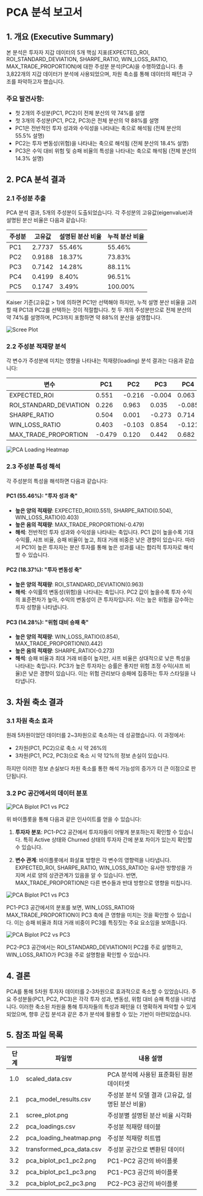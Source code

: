 # PCA 분석 보고서

## 1. 개요 (Executive Summary)

본 분석은 투자자 지갑 데이터의 5개 핵심 지표(EXPECTED_ROI, ROI_STANDARD_DEVIATION, SHARPE_RATIO, WIN_LOSS_RATIO, MAX_TRADE_PROPORTION)에 대한 주성분 분석(PCA)을 수행하였습니다. 총 3,822개의 지갑 데이터가 분석에 사용되었으며, 차원 축소를 통해 데이터의 패턴과 구조를 파악하고자 했습니다.

### 주요 발견사항:

- 첫 2개의 주성분(PC1, PC2)이 전체 분산의 약 74%를 설명
- 첫 3개의 주성분(PC1, PC2, PC3)은 전체 분산의 약 88%를 설명
- PC1은 전반적인 투자 성과와 수익성을 나타내는 축으로 해석됨 (전체 분산의 55.5% 설명)
- PC2는 투자 변동성(위험)을 나타내는 축으로 해석됨 (전체 분산의 18.4% 설명)
- PC3은 수익 대비 위험 및 승패 비율의 특성을 나타내는 축으로 해석됨 (전체 분산의 14.3% 설명)

## 2. PCA 분석 결과

### 2.1 주성분 추출

PCA 분석 결과, 5개의 주성분이 도출되었습니다. 각 주성분의 고유값(eigenvalue)과 설명된 분산 비율은 다음과 같습니다:

| 주성분 | 고유값 | 설명된 분산 비율 | 누적 분산 비율 |
|--------|----------|----------------------|------------------------|
| PC1    | 2.7737   | 55.46%              | 55.46%                 |
| PC2    | 0.9188   | 18.37%              | 73.83%                 |
| PC3    | 0.7142   | 14.28%              | 88.11%                 |
| PC4    | 0.4199   | 8.40%               | 96.51%                 |
| PC5    | 0.1747   | 3.49%               | 100.00%                |

Kaiser 기준(고유값 > 1)에 의하면 PC1만 선택해야 하지만, 누적 설명 분산 비율을 고려할 때 PC1과 PC2를 선택하는 것이 적절합니다. 첫 두 개의 주성분만으로 전체 분산의 약 74%를 설명하며, PC3까지 포함하면 약 88%의 분산을 설명합니다.

![Scree Plot](scree_plot.png)

### 2.2 주성분 적재량 분석

각 변수가 주성분에 미치는 영향을 나타내는 적재량(loading) 분석 결과는 다음과 같습니다:

| 변수                  | PC1       | PC2       | PC3       | PC4       | PC5       |
|-----------------------|-----------|-----------|-----------|-----------|-----------|
| EXPECTED_ROI          | 0.551     | -0.216    | -0.004    | 0.063     | 0.803     |
| ROI_STANDARD_DEVIATION| 0.226     | 0.963     | 0.035     | -0.085    | 0.111     |
| SHARPE_RATIO          | 0.504     | 0.001     | -0.273    | 0.714     | -0.403    |
| WIN_LOSS_RATIO        | 0.403     | -0.103    | 0.854     | -0.121    | -0.290    |
| MAX_TRADE_PROPORTION  | -0.479    | 0.120     | 0.442     | 0.682     | 0.310     |

![PCA Loading Heatmap](pca_loading_heatmap.png)

### 2.3 주성분 특성 해석

각 주성분의 특성을 해석하면 다음과 같습니다:

#### PC1 (55.46%): "투자 성과 축"

- **높은 양의 적재량**: EXPECTED_ROI(0.551), SHARPE_RATIO(0.504), WIN_LOSS_RATIO(0.403)
- **높은 음의 적재량**: MAX_TRADE_PROPORTION(-0.479)
- **해석**: 전반적인 투자 성과와 수익성을 나타내는 축입니다. PC1 값이 높을수록 기대 수익률, 샤프 비율, 승패 비율이 높고, 최대 거래 비중은 낮은 경향이 있습니다. 따라서 PC1이 높은 투자자는 분산 투자를 통해 높은 성과를 내는 합리적 투자자로 해석할 수 있습니다.

#### PC2 (18.37%): "투자 변동성 축"

- **높은 양의 적재량**: ROI_STANDARD_DEVIATION(0.963)
- **해석**: 수익률의 변동성(위험)을 나타내는 축입니다. PC2 값이 높을수록 투자 수익의 표준편차가 높아, 수익의 변동성이 큰 투자자입니다. 이는 높은 위험을 감수하는 투자 성향을 나타냅니다.

#### PC3 (14.28%): "위험 대비 승패 축"

- **높은 양의 적재량**: WIN_LOSS_RATIO(0.854), MAX_TRADE_PROPORTION(0.442)
- **높은 음의 적재량**: SHARPE_RATIO(-0.273)
- **해석**: 승패 비율과 최대 거래 비중이 높지만, 샤프 비율은 상대적으로 낮은 특성을 나타내는 축입니다. PC3가 높은 투자자는 승률은 좋지만 위험 조정 수익(샤프 비율)은 낮은 경향이 있습니다. 이는 위험 관리보다 승패에 집중하는 투자 스타일을 나타냅니다.

## 3. 차원 축소 결과

### 3.1 차원 축소 효과

원래 5차원이었던 데이터를 2~3차원으로 축소하는 데 성공했습니다. 이 과정에서:

- 2차원(PC1, PC2)으로 축소 시 약 26%의
- 3차원(PC1, PC2, PC3)으로 축소 시 약 12%의 정보 손실이 있습니다.

하지만 이러한 정보 손실보다 차원 축소를 통한 해석 가능성의 증가가 더 큰 이점으로 판단됩니다.

### 3.2 PC 공간에서의 데이터 분포

![PCA Biplot PC1 vs PC2](pca_biplot_pc1_pc2.png)

위 바이플롯을 통해 다음과 같은 인사이트를 얻을 수 있습니다:

1. **투자자 분포**: PC1-PC2 공간에서 투자자들이 어떻게 분포하는지 확인할 수 있습니다. 특히 Active 상태와 Churned 상태의 투자자 간에 분포 차이가 있는지 확인할 수 있습니다.

2. **변수 관계**: 바이플롯에서 화살표 방향은 각 변수의 영향력을 나타냅니다. EXPECTED_ROI, SHARPE_RATIO, WIN_LOSS_RATIO는 유사한 방향성을 가지며 서로 양의 상관관계가 있음을 알 수 있습니다. 반면, MAX_TRADE_PROPORTION은 다른 변수들과 반대 방향으로 영향을 미칩니다.

![PCA Biplot PC1 vs PC3](pca_biplot_pc1_pc3.png)

PC1-PC3 공간에서의 분포를 보면, WIN_LOSS_RATIO와 MAX_TRADE_PROPORTION이 PC3 축에 큰 영향을 미치는 것을 확인할 수 있습니다. 이는 승패 비율과 최대 거래 비중이 PC3를 특징짓는 주요 요소임을 보여줍니다.

![PCA Biplot PC2 vs PC3](pca_biplot_pc2_pc3.png)

PC2-PC3 공간에서는 ROI_STANDARD_DEVIATION이 PC2를 주로 설명하고, WIN_LOSS_RATIO가 PC3을 주로 설명함을 확인할 수 있습니다.

## 4. 결론

PCA를 통해 5차원 투자자 데이터를 2-3차원으로 효과적으로 축소할 수 있었습니다. 주요 주성분들(PC1, PC2, PC3)은 각각 투자 성과, 변동성, 위험 대비 승패 특성을 나타냅니다. 이러한 축소된 차원을 통해 투자자들의 특성과 패턴을 더 명확하게 파악할 수 있게 되었으며, 향후 군집 분석과 같은 추가 분석에 활용할 수 있는 기반이 마련되었습니다.

## 5. 참조 파일 목록

| 단계 | 파일명 | 내용 설명 |
|------|-------|----------|
| 1.0 | scaled_data.csv | PCA 분석에 사용된 표준화된 원본 데이터셋 |
| 2.1 | pca_model_results.csv | 주성분 분석 모델 결과 (고유값, 설명된 분산 비율) |
| 2.1 | scree_plot.png | 주성분별 설명된 분산 비율 시각화 |
| 2.2 | pca_loadings.csv | 주성분 적재량 테이블 |
| 2.2 | pca_loading_heatmap.png | 주성분 적재량 히트맵 |
| 3.2 | transformed_pca_data.csv | 주성분 공간으로 변환된 데이터 |
| 3.2 | pca_biplot_pc1_pc2.png | PC1-PC2 공간의 바이플롯 |
| 3.2 | pca_biplot_pc1_pc3.png | PC1-PC3 공간의 바이플롯 |
| 3.2 | pca_biplot_pc2_pc3.png | PC2-PC3 공간의 바이플롯 | 